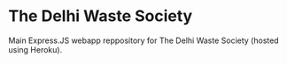 # The Delhi Waste Society

Main Express.JS webapp reppository for The Delhi Waste Society (hosted using Heroku).
